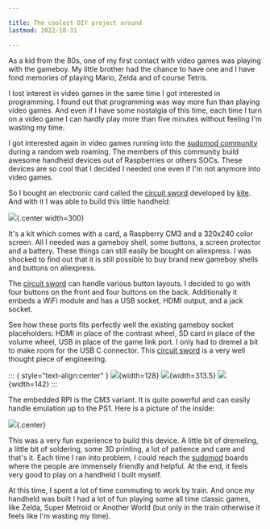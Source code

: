 ```yaml
---

title: The coolest DIY project around
lastmod: 2022-10-31

---
```


As a kid from the 80s, one of my first contact with video games was playing
with the gameboy. My little brother had the chance to have one and I have fond
memories of playing Mario, Zelda and of course Tetris.

I lost interest in video games in the same time I got interested in
programming. I found out that programming was way more fun than playing video
games. And even if I have some nostalgia of this time, each time I turn on a
video game I can hardly play more than five minutes without feeling I'm wasting
my time.

I got interested again in video games running into the [sudomod
community][sudomod] during a random web roaming. The members of this community
build awesome handheld devices out of Raspberries or others SOCs. These
devices are so cool that I decided I needed one even if I'm not anymore into
video games.

So I bought an electronic card called the [circuit sword][circuit-sword]
developed by [kite](https://kiteretro.com/). And with it I was able to build
this little handheld:

![](/images/GB_front.jpg){.center width=300}

It's a kit which comes with a card, a Raspberry CM3 and a 320x240 color screen.
All I needed was a gameboy shell, some buttons, a screen protector and a
battery. These things can still easily be bought on aliexpress. I was shocked
to find out that it is still possible to buy brand new gameboy shells and
buttons on aliexpress.

The [circuit sword][circuit-sword] can handle various button layouts. I decided
to go with four buttons on the front and four buttons on the back. Additionally
it embeds a WiFi module and has a USB socket, HDMI output, and a jack socket.

See how these ports fits perfectly well the existing gameboy socket
placeholders: HDMI in place of the contrast wheel, SD card in place of the
volume wheel, USB in place of the game link port. I only had to dremel a bit to
make room for the USB C connector. This [circuit sword][circuit-sword] is a
very well thought piece of engineering.

::: { style="text-align:center" }
![](/images/GB_left.jpg){width=128}
![](/images/GB_back.jpg){width=313.5}
![](/images/GB_right.jpg){width=142}
:::

The embedded RPI is the CM3 variant. It is quite powerful and can easily handle
emulation up to the PS1. Here is a picture of the inside:

![](/images/GB_inside.jpg){.center}

This was a very fun experience to build this device. A little bit of dremeling,
a little bit of soldering, some 3D printing, a lot of patience and care and
that's it. Each time I ran into problem, I could reach the [sudomod][sudomod]
boards where the people are immensely friendly and helpful. At the end, it
feels very good to play on a handheld I built myself.

At this time, I spent a lot of time commuting to work by train. And once my
handheld was built I had a lot of fun playing some all time classic games, like
Zelda, Super Metroid or Another World (but only in the train otherwise it feels
like I'm wasting my time).

[circuit-sword]: https://github.com/kiteretro/Circuit-Sword
[sudomod]: https://sudomod.com/
